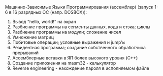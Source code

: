 Машинно-Зависимые Языки Программирования (ассемблер)
(запуск 1-6 в 16 разрядных ОС (напр. DOSBOX)):
1) Вывод "hello, world!" на экран
2) Разбиение программы на сегменты данных, кода и стэка; циклы
3) Разбиение программы на модули; сложение чисел
4) Умножение матриц
5) Побитовые операции; условные выражения и jump'ы
6) Резидентная программа; создание собственного обработчика прерываний
7) Ассемблерные вставки в ЯП более высокого уровня (C++)
8) Создание приложения на masm32 - калькулятор
9) Reverse engineering - нахождение пароля в исполняемом файле
